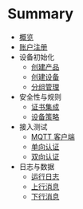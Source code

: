 # Summary
* [概览](README.md)
* [账户注册](introduction/account.md)
* 设备初始化
  * [创建产品](device/product.md)
  * [创建设备](device/device.md)
  * [分组管理](device/group.md)
* 安全性与规则
  * [证书集成](security/certs.md)
  * [设备策略](security/policies.md)
* 接入测试
  * [MQTT 客户端](access/mqtt.md)
  * [单向认证](access/single.md)
  * [双向认证](access/twice.md)
* 日志与数据
  * [运行日志](data/connect.md)
  * [上行消息](data/upstream.md)
  * [下行消息](data/downstream.md)